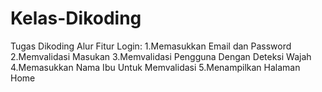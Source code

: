 # Kelas-Dikoding
Tugas Dikoding
Alur Fitur Login:
1.Memasukkan Email dan Password
2.Memvalidasi Masukan
3.Memvalidasi Pengguna Dengan Deteksi Wajah
4.Memasukkan Nama Ibu Untuk Memvalidasi
5.Menampilkan Halaman Home
